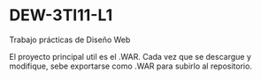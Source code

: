 # DEW-3TI11-L1
Trabajo prácticas de Diseño Web

El proyecto principal util es el .WAR. Cada vez que se descargue y modifique, sebe exportarse como .WAR para subirlo al repositorio.
